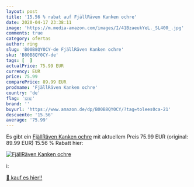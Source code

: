 ```yaml
---
layout: post
title: '15.56 % rabat auf FjällRäven Kanken ochre'
date: 2020-04-17 23:38:11
image: 'https://m.media-amazon.com/images/I/41BzaeukYeL._SL400_.jpg'
comments: true
category: ofertas
author: ring
slug: 'B00B8QY0CY-de FjällRäven Kanken ochre'
sku: 'B00B8QY0CY-de'
tags: [  ]
actualPrice: 75.99 EUR
currency: EUR
price: 75.99
comparePrice: 89.99 EUR
prodname: 'FjällRäven Kanken ochre'
country: 'de'
flag: '🇩🇪'
brand: ''
buyurl: 'https://www.amazon.de/dp/B00B8QY0CY/?tag=tolees0ca-21'
descuento: '15.56'
average: '75.99'
---
```


Es gibt ein [FjällRäven Kanken ochre](https://www.amazon.de/dp/B00B8QY0CY/?tag=tolees0ca-21) mit aktuellem Preis 75.99 EUR (original: 89.99 EUR) 15.56 % Rabatt hier:

[![FjällRäven Kanken ochre](https://m.media-amazon.com/images/I/41BzaeukYeL._SL400_.jpg)](https://www.amazon.de/dp/B00B8QY0CY/?tag=tolees0ca-21)

ℹ️:


[🛒 kauf es hier!!](https://www.amazon.de/dp/B00B8QY0CY/?tag=tolees0ca-21)
